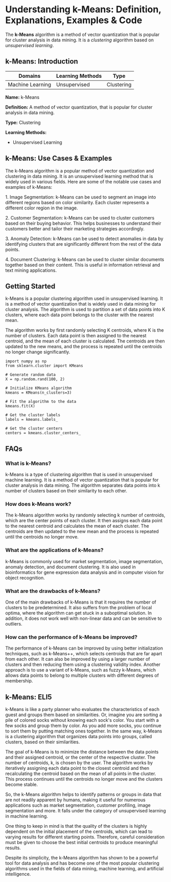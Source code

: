 # Understanding k-Means: Definition, Explanations, Examples & Code

The **k-Means** algorithm is a method of vector quantization that is popular
for cluster analysis in data mining. It is a _clustering_ algorithm based on
_unsupervised learning_.

## k-Means: Introduction

Domains | Learning Methods | Type  
---|---|---  
Machine Learning | Unsupervised | Clustering  
  
**Name:** k-Means

**Definition:** A method of vector quantization, that is popular for cluster
analysis in data mining.

**Type:** Clustering

**Learning Methods:**

  * Unsupervised Learning

## k-Means: Use Cases & Examples

The k-Means algorithm is a popular method of vector quantization and
clustering in data mining. It is an unsupervised learning method that is
widely used in various fields. Here are some of the notable use cases and
examples of k-Means:

1\. Image Segmentation: k-Means can be used to segment an image into different
regions based on color similarity. Each cluster represents a different color
region in the image.

2\. Customer Segmentation: k-Means can be used to cluster customers based on
their buying behavior. This helps businesses to understand their customers
better and tailor their marketing strategies accordingly.

3\. Anomaly Detection: k-Means can be used to detect anomalies in data by
identifying clusters that are significantly different from the rest of the
data points.

4\. Document Clustering: k-Means can be used to cluster similar documents
together based on their content. This is useful in information retrieval and
text mining applications.

## Getting Started

k-Means is a popular clustering algorithm used in unsupervised learning. It is
a method of vector quantization that is widely used in data mining for cluster
analysis. The algorithm is used to partition a set of data points into K
clusters, where each data point belongs to the cluster with the nearest mean.

The algorithm works by first randomly selecting K centroids, where K is the
number of clusters. Each data point is then assigned to the nearest centroid,
and the mean of each cluster is calculated. The centroids are then updated to
the new means, and the process is repeated until the centroids no longer
change significantly.

    
    
    
    import numpy as np
    from sklearn.cluster import KMeans
    
    # Generate random data
    X = np.random.rand(100, 2)
    
    # Initialize KMeans algorithm
    kmeans = KMeans(n_clusters=3)
    
    # Fit the algorithm to the data
    kmeans.fit(X)
    
    # Get the cluster labels
    labels = kmeans.labels_
    
    # Get the cluster centers
    centers = kmeans.cluster_centers_
    
    

## FAQs

### What is k-Means?

k-Means is a type of clustering algorithm that is used in unsupervised machine
learning. It is a method of vector quantization that is popular for cluster
analysis in data mining. The algorithm separates data points into k number of
clusters based on their similarity to each other.

### How does k-Means work?

The k-Means algorithm works by randomly selecting k number of centroids, which
are the center points of each cluster. It then assigns each data point to the
nearest centroid and calculates the mean of each cluster. The centroids are
then updated to the new mean and the process is repeated until the centroids
no longer move.

### What are the applications of k-Means?

k-Means is commonly used for market segmentation, image segmentation, anomaly
detection, and document clustering. It is also used in bioinformatics for gene
expression data analysis and in computer vision for object recognition.

### What are the drawbacks of k-Means?

One of the main drawbacks of k-Means is that it requires the number of
clusters to be predetermined. It also suffers from the problem of local
optima, where the algorithm can get stuck in a suboptimal solution. In
addition, it does not work well with non-linear data and can be sensitive to
outliers.

### How can the performance of k-Means be improved?

The performance of k-Means can be improved by using better initialization
techniques, such as k-Means++, which selects centroids that are far apart from
each other. It can also be improved by using a larger number of clusters and
then reducing them using a clustering validity index. Another approach is to
use a variant of k-Means, such as fuzzy k-Means, which allows data points to
belong to multiple clusters with different degrees of membership.

## k-Means: ELI5

k-Means is like a party planner who evaluates the characteristics of each
guest and groups them based on similarities. Or, imagine you are sorting a
pile of colored socks without knowing each sock's color. You start with a few
socks and group them by color. As you add more socks, you continue to sort
them by putting matching ones together. In the same way, k-Means is a
clustering algorithm that organizes data points into groups, called clusters,
based on their similarities.

The goal of k-Means is to minimize the distance between the data points and
their assigned centroid, or the center of the respective cluster. The number
of centroids, k, is chosen by the user. The algorithm works by iteratively
assigning each data point to the closest centroid and then recalculating the
centroid based on the mean of all points in the cluster. This process
continues until the centroids no longer move and the clusters become stable.

So, the k-Means algorithm helps to identify patterns or groups in data that
are not readily apparent by humans, making it useful for numerous applications
such as market segmentation, customer profiling, image segmentation and more.
It falls under the category of unsupervised learning in machine learning.

One thing to keep in mind is that the quality of the clusters is highly
dependent on the initial placement of the centroids, which can lead to varying
results for different starting points. Therefore, careful consideration must
be given to choose the best initial centroids to produce meaningful results.

Despite its simplicity, the k-Means algorithm has shown to be a powerful tool
for data analysis and has become one of the most popular clustering algorithms
used in the fields of data mining, machine learning, and artificial
intelligence.